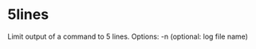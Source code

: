 # 5lines
Limit output of a command to 5 lines.
Options:
 -n <number of lines to limit file>
 (optional: log file name)
